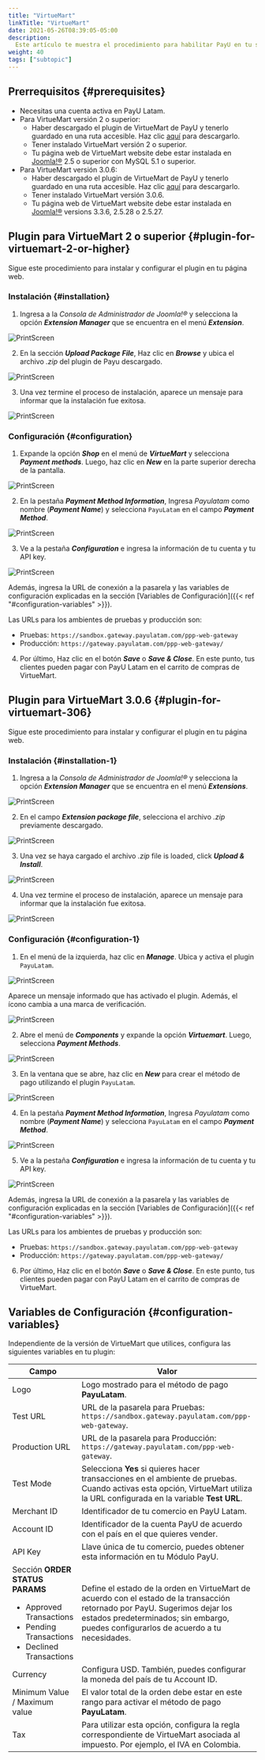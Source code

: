 ```yaml
---
title: "VirtueMart"
linkTitle: "VirtueMart"
date: 2021-05-26T08:39:05-05:00
description:
  Este artículo te muestra el procedimiento para habilitar PayU en tu sitio web de VirtueMart.
weight: 40
tags: ["subtopic"]
---
```


## Prerrequisitos {#prerequisites}
* Necesitas una cuenta activa en PayU Latam.
* Para VirtueMart versión 2 o superior:
  * Haber descargado el plugin de VirtueMart de PayU y tenerlo guardado en una ruta accesible. Haz clic [aquí](http://developers.payulatam.com/plugins/plugin-joomla-virtuemart2.6.7.zip) para descargarlo.
  * Tener instalado VirtueMart versión 2 o superior.
  * Tu página web de VirtueMart website debe estar instalada en [Joomla!®](https://joomla.org/) 2.5 o superior con MySQL 5.1 o superior.
* Para VirtueMart versión 3.0.6:
  * Haber descargado el plugin de VirtueMart de PayU y tenerlo guardado en una ruta accesible. Haz clic [aquí](http://developers.payulatam.com/plugins/plugin-joomla-virtuemart3.0.6.zip) para descargarlo. 
  * Tener instalado VirtueMart versión 3.0.6.
  * Tu página web de VirtueMart website debe estar instalada en [Joomla!®](https://joomla.org/) versions 3.3.6, 2.5.28 o 2.5.27.

## Plugin para VirtueMart 2 o superior {#plugin-for-virtuemart-2-or-higher}
Sigue este procedimiento para instalar y configurar el plugin en tu página web.

### Instalación {#installation}

1. Ingresa a la _Consola de Administrador de Joomla!®_ y selecciona la opción _**Extension Manager**_ que se encuentra en el menú _**Extension**_.

![PrintScreen](/assets/VirtueMart/VirtueMart_01.jpg)

2. En la sección _**Upload Package File**_, Haz clic en _**Browse**_ y ubica el archivo _.zip_ del plugin de Payu descargado.

![PrintScreen](/assets/VirtueMart/VirtueMart_02.jpg)

3. Una vez termine el proceso de instalación, aparece un mensaje para informar que la instalación fue exitosa.

![PrintScreen](/assets/VirtueMart/VirtueMart_03.jpg)

### Configuración {#configuration}
1. Expande la opción _**Shop**_ en el menú de _**VirtueMart**_ y selecciona _**Payment methods**_. Luego, haz clic en _**New**_ en la parte superior derecha de la pantalla.

![PrintScreen](/assets/VirtueMart/VirtueMart_04.jpg)

2. En la pestaña _**Payment Method Information**_, Ingresa _Payulatam_ como nombre (_**Payment Name**_) y selecciona `PayuLatam` en el campo _**Payment Method**_.

![PrintScreen](/assets/VirtueMart/VirtueMart_05.jpg)

3. Ve a la pestaña _**Configuration**_ e ingresa la información de tu cuenta y tu API key. 

![PrintScreen](/assets/VirtueMart/VirtueMart_06.jpg)

Además, ingresa la URL de conexión a la pasarela y las variables de configuración explicadas en la sección [Variables de Configuración]({{< ref "#configuration-variables" >}}).

Las URLs para los ambientes de pruebas y producción son:
* Pruebas: `https://sandbox.gateway.payulatam.com/ppp-web-gateway`
* Producción: `https://gateway.payulatam.com/ppp-web-gateway/`

4. Por último, Haz clic en el botón _**Save**_ o _**Save & Close**_. En este punto, tus clientes pueden pagar con PayU Latam en el carrito de compras de VirtueMart. 

## Plugin para VirtueMart 3.0.6 {#plugin-for-virtuemart-306}
Sigue este procedimiento para instalar y configurar el plugin en tu página web.

### Instalación {#installation-1}

1. Ingresa a la _Consola de Administrador de Joomla!®_ y selecciona la opción _**Extension Manager**_ que se encuentra en el menú _**Extensions**_.

![PrintScreen](/assets/VirtueMart/VirtueMart3_02.jpg)

2. En el campo _**Extension package file**_, selecciona el archivo _.zip_ previamente descargado. 

![PrintScreen](/assets/VirtueMart/VirtueMart3_03.jpg)

3. Una vez se haya cargado el archivo _.zip_ file is loaded, click _**Upload & Install**_.

![PrintScreen](/assets/VirtueMart/VirtueMart3_05.jpg)

4. Una vez termine el proceso de instalación, aparece un mensaje para informar que la instalación fue exitosa.

![PrintScreen](/assets/VirtueMart/VirtueMart3_06.jpg)

### Configuración {#configuration-1}
1. En el menú de la izquierda, haz clic en _**Manage**_. Ubica y activa el plugin `PayuLatam`.

![PrintScreen](/assets/VirtueMart/VirtueMart3_07.jpg)

Aparece un mensaje informado que has activado el plugin. Además, el ícono cambia a una marca de verificación.

![PrintScreen](/assets/VirtueMart/VirtueMart3_08.jpg)

2. Abre el menú de _**Components**_ y expande la opción _**Virtuemart**_. Luego, selecciona _**Payment Methods**_.

![PrintScreen](/assets/VirtueMart/VirtueMart3_09.jpg)

3. En la ventana que se abre, haz clic en _**New**_ para crear el método de pago utilizando el plugin `PayuLatam`.

![PrintScreen](/assets/VirtueMart/VirtueMart3_10.jpg)

4. En la pestaña _**Payment Method Information**_, Ingresa _Payulatam_ como nombre (_**Payment Name**_) y selecciona `PayuLatam` en el campo _**Payment Method**_.

![PrintScreen](/assets/VirtueMart/VirtueMart3_11.jpg)

5. Ve a la pestaña _**Configuration**_ e ingresa la información de tu cuenta y tu API key.  

![PrintScreen](/assets/VirtueMart/VirtueMart3_13.jpg)

Además, ingresa la URL de conexión a la pasarela y las variables de configuración explicadas en la sección [Variables de Configuración]({{< ref "#configuration-variables" >}}).

Las URLs para los ambientes de pruebas y producción son:
* Pruebas: `https://sandbox.gateway.payulatam.com/ppp-web-gateway`
* Producción: `https://gateway.payulatam.com/ppp-web-gateway/`

6. Por último, Haz clic en el botón _**Save**_ o _**Save & Close**_. En este punto, tus clientes pueden pagar con PayU Latam en el carrito de compras de VirtueMart. 

## Variables de Configuración {#configuration-variables}
Independiente de la versión de VirtueMart que utilices, configura las siguientes variables en tu plugin:

| Campo                                | Valor                                                                                 |
|--------------------------------------|---------------------------------------------------------------------------------------|
| Logo                                 | Logo mostrado para el método de pago **PayuLatam**.                                    |
| Test URL                             | URL de la pasarela para Pruebas: `https://sandbox.gateway.payulatam.com/ppp-web-gateway`. |
| Production URL                       | URL de la pasarela para Producción: `https://gateway.payulatam.com/ppp-web-gateway`.  |
| Test Mode                            | Selecciona **Yes** si quieres hacer transacciones en el ambiente de pruebas. Cuando activas esta opción, VirtueMart utiliza la URL configurada en la variable **Test URL**.                                        |
| Merchant ID                          | Identificador de tu comercio en PayU Latam.                                           |
| Account ID                           | Identificador de la cuenta PayU de acuerdo con el país en el que quieres vender.      |
| API Key                              | Llave única de tu comercio, puedes obtener esta información en tu Módulo PayU.        |
| Sección **ORDER STATUS PARAMS**<br><ul style="margin-bottom: initial;"><li>Approved Transactions</li><li>Pending Transactions</li><li>Declined Transactions</li></ul> | Define el estado de la orden en VirtueMart de acuerdo con el estado de la transacción retornado por PayU. Sugerimos dejar los estados predeterminados; sin embargo, puedes configurarlos de acuerdo a tu necesidades.            |
| Currency                             | Configura USD. También, puedes configurar la moneda del país de tu Account ID.        |
| Minimum Value / Maximum value        | El valor total de la orden debe estar en este rango para activar el método de pago **PayuLatam**. |
| Tax                                  | Para utilizar esta opción, configura la regla correspondiente de VirtueMart asociada al impuesto. Por ejemplo, el IVA en Colombia. |